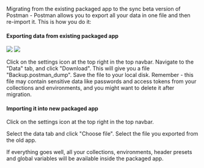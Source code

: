 Migrating from the existing packaged app to the sync beta version of Postman - Postman allows you to export all your data in one file and then re-import it. This is how you do it:

#### Exporting data from existing packaged app
![](https://www.getpostman.com/img/v1/docs/source/mig-3.png)
![](https://www.getpostman.com/img/v1/docs/source/sync/sync-new-migration-export.png)

Click on the settings icon at the top right in the top navbar. Navigate to the "Data" tab, and click "Download". This will give you a file "Backup.postman\_dump". Save the
file to your local disk. Remember - this file may contain sensitive data like passwords and access tokens from your collections and environments, and you might want to delete it after migration.

#### Importing it into new packaged app

Click on the settings icon at the top right in the top navbar.

Select the data tab and click "Choose file". Select the file you exported from the old app.

If everything goes well, all your collections, environments, header presets and global variables will be available
inside the packaged app.
